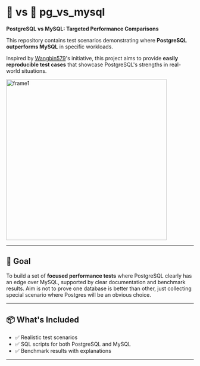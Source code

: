# 🐘 vs 🐬 pg_vs_mysql

**PostgreSQL vs MySQL: Targeted Performance Comparisons**

This repository contains test scenarios demonstrating where **PostgreSQL outperforms MySQL** in specific workloads.

Inspired by [Wangbin579](https://x.com/wangbin579)'s initiative, this project aims to provide **easily reproducible test cases** that showcase PostgreSQL's strengths in real-world situations.

<img width="431" alt="frame1" src="https://github.com/user-attachments/assets/ecae315d-60c6-48fc-8ef5-33850bbb003e" />

---


## 🎯 Goal

To build a set of **focused performance tests** where PostgreSQL clearly has an edge over MySQL, supported by clear documentation and benchmark results. Aim is not to prove one database is better than other, just collecting special scenario where Postgres will be an obvious choice.

---

## 📦 What's Included

- ✅ Realistic test scenarios
- ✅ SQL scripts for both PostgreSQL and MySQL
- ✅ Benchmark results with explanations


---


